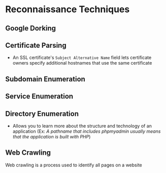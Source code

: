 # Reconnaissance Techniques

## Google Dorking

## Certificate Parsing

* An SSL certificate's `Subject Alternative Name` field lets certificate owners specify additional hostnames that use the same certificate

## Subdomain Enumeration

## Service Enumeration

## Directory Enumeration

* Allows you to learn more about the structure and technology of an application (Ex: *A pathname that includes phpmyadmin usually means that the application is built with PHP*)

## Web Crawling

Web crawling is a process used to identify all pages on a website

